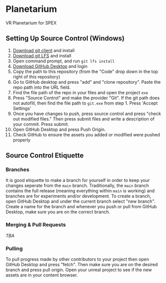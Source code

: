 # Planetarium
VR Planetarium for SPEX

## Setting Up Source Control (Windows)

1. [Download git client](https://gitforwindows.org/) and install
2. [Download git LFS](https://git-lfs.github.com/) and install
3. Open command prompt, and run `git lfs install`
4. [Download GitHub Desktop](https://desktop.github.com/) and login
5. Copy the path to this repository (from the "Code" drop down in the top right of this repository)
6. Go to GitHub desktop and press "add" and "clone repository". Paste the repo path into the URL field.
7. Find the file path of the repo in your files and open the project `exe`
8. Press "Source Control" and make the provider "Git". If the git path does not autofill, then find the file path to `git.exe` from step 1. Press 'Accept Settings'
9. Once you have changes to push, press source control and press "check out modified files." Then press submit files and write a description of your commit. Press submit.
10. Open GitHub Desktop and press Push Origin.
11. Check GitHub to ensure the assets you added or modified were pushed properly

## Source Control Etiquette

### Branches
It is good etiquette to make a branch for yourself in order to keep your changes seperate from the `main` branch. Traditionally, the `main` branch contains the full release (meaning everything within `main` is working) and branches are for experiments and/or development. To create a branch, open GitHub Desktop and under the current branch select "new branch". Create a name for the branch and whenever you push or pull from GitHub Desktop, make sure you are on the correct branch.

### Merging & Pull Requests
*TBA*

### Pulling
To pull progress made by other contributors to your project then open GitHub Desktop and press "fetch". Then make sure you are on the desired branch and press pull origin. Open your unreal project to see if the new assets are in your content browser.